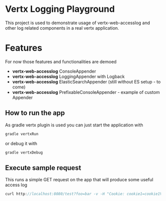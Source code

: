 # Vertx Logging Playground

This project is used to demonstrate usage of vertx-web-accesslog and other log related components in a real vertx application.

# Features 

For now those features and functionalities are demoed

* **vertx-web-accesslog** ConsoleAppender
* **vertx-web-accesslog** LoggingAppender with Logback
* **vertx-web-accesslog** ElasticSearchAppender (still without ES setup - to come)
* **vertx-web-accesslog** PrefixableConsoleAppender - example of custom Appender



## How to run the app

As gradle vertx plugin is used you can just start the application with 

```java
gradle vertxRun
```

or debug it with 

```java
gradle vertxDebug
```

## Execute sample request

This runs a simple GET request on the app that will produce some useful access log

```java
curl http://localhost:8080/test?foo=bar -v -H "Cookie: cookie1=cookie1Value; cookie2=cookie2Value"
```
